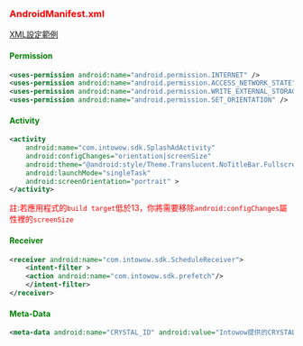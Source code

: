 ﻿﻿﻿<h3 id='androidmanifest' style='color:red'>AndroidManifest.xml</h3>

[XML設定範例][TAG-AndroidManifest]

<h4 id='Permission' style='color:green'>Permission</h4>

```xml
<uses-permission android:name="android.permission.INTERNET" />
<uses-permission android:name="android.permission.ACCESS_NETWORK_STATE" />
<uses-permission android:name="android.permission.WRITE_EXTERNAL_STORAGE" />
<uses-permission android:name="android.permission.SET_ORIENTATION" />
```

<h4 id='Activity' style='color:green'>Activity</h4>

```xml
<activity
	android:name="com.intowow.sdk.SplashAdActivity"
	android:configChanges="orientation|screenSize"
	android:theme="@android:style/Theme.Translucent.NoTitleBar.Fullscreen"
	android:launchMode="singleTask"
	android:screenOrientation="portrait" >
</activity>
```

<span style="color:red">註:若應用程式的`build target`低於13，你將需要移除`android:configChanges`屬性裡的`screenSize`</span>

<h4 id='Receiver' style='color:green'>Receiver</h4>

```xml
<receiver android:name="com.intowow.sdk.ScheduleReceiver">
	<intent-filter >
	<action android:name="com.intowow.sdk.prefetch"/>
	</intent-filter>
</receiver>
```

<h4 id='meta-data' style='color:green'>Meta-Data</h4>

```xml
<meta-data android:name="CRYSTAL_ID" android:value="Intowow提供的CRYSTAL_ID" />
```

[TAG-AndroidManifest]:https://github.com/ddad-daniel/CrystalExpressSDK-CN-Demo/tree/master/AndroidManifest.xml "AndroidManifest.xml"
